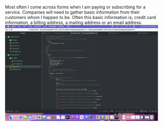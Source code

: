 Most often I come across forms when I am paying or subscribing for a service. Companies will need to gather basic information from their customers whom I happen to be. Often this basic information is; credit card information, a billing address, a mailing address or an email address.
![Screenshot of Index](assignment-7/images/Screen-Shot-Week-7.png) 
